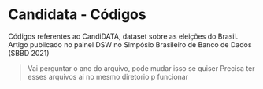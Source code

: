# Candidata - Códigos

Códigos referentes ao CandiDATA, dataset sobre as eleições do Brasil. Artigo publicado no painel DSW no Simpósio Brasileiro de Banco de Dados (SBBD 2021)

> Vai perguntar o ano do arquivo, pode mudar isso se quiser
> Precisa ter esses arquivos ai no mesmo diretorio p funcionar

